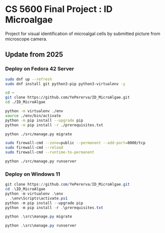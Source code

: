 # CS 5600 Final Project : ID Microalgae

Project for visual identification of microalgal cells by submitted picture from microscope camera.

## Update from 2025

### Deploy on Fedora 42 Server

```bash
sudo dnf up --refresh
sudo dnf install git python3-pip python3-virtualenv -y

cd ~
git clone https://github.com/YePererva/ID_MicroAlgae.git
cd ./ID_MicroAlgae

python -m virtualenv ./env
source ./env/bin/activate
python -m pip install --upgrade pip
python -m pip install -r ./prerequisites.txt

python ./src/manage.py migrate

sudo firewall-cmd --zone=public --permanent --add-port=8000/tcp
sudo firewall-cmd --reload
sudo firewall-cmd --runtime-to-permanent

python ./src/manage.py runserver
```

### Deploy on Windows 11

```PowerShell
git clone https://github.com/YePererva/ID_MicroAlgae.git
cd .\ID_MicroAlgae
python -m virtualenv .\env
. .\env\Scripts\activate.ps1
python -m pip install --upgrade pip
python -m pip install -r .\prerequisites.txt

python .\src\manage.py migrate

python .\src\manage.py runserver
```